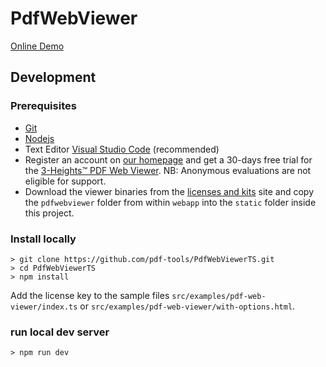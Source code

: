 # PdfWebViewer

[Online Demo](https://www.pdf-tools.com/pdf20/en/products/pdf-rendering/pdf-web-viewer/online-demo/)

## Development

### Prerequisites

- [Git](https://git-scm.com/download/win)
- [Nodejs](https://nodejs.org/)
- Text Editor [Visual Studio Code](https://code.visualstudio.com/) (recommended)
- Register an account on [our homepage](https://www.pdf-tools.com/pdf20/en/products/pdf-rendering/pdf-web-viewer/) and get a 30-days free trial for the [3-Heights™ PDF Web Viewer](https://www.pdf-tools.com/pdf20/en/products/pdf-rendering/pdf-web-viewer/). NB: Anonymous evaluations are not eligible for support.
- Download the viewer binaries from the [licenses and kits](https://www.pdf-tools.com/pdf20/en/mypdftools/licenses-kits/) site and copy the `pdfwebviewer` folder from within `webapp` into the `static` folder inside this project.

### Install locally
```
> git clone https://github.com/pdf-tools/PdfWebViewerTS.git
> cd PdfWebViewerTS
> npm install
```

Add the license key to the sample files `src/examples/pdf-web-viewer/index.ts` or `src/examples/pdf-web-viewer/with-options.html`.

### run local dev server
```
> npm run dev
```
